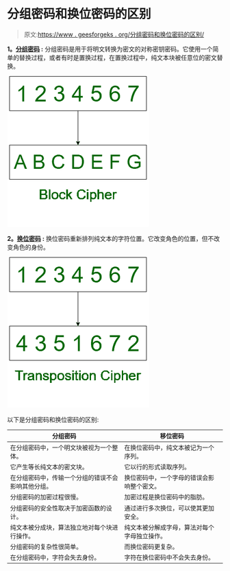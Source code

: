 # 分组密码和换位密码的区别

> 原文:[https://www . geesforgeks . org/分组密码和换位密码的区别/](https://www.geeksforgeeks.org/difference-between-block-cipher-and-transposition-cipher/)

**1。[分组密码](https://www.geeksforgeeks.org/block-cipher-modes-of-operation/) :**
分组密码是用于将明文转换为密文的对称密钥密码。它使用一个简单的替换过程，或者有时是置换过程，在置换过程中，纯文本块被任意位的密文替换。

![](img/00617b9efee2c8f771ab4f79fb818acc.png)

**2。[换位密码](https://www.geeksforgeeks.org/columnar-transposition-cipher/) :**
换位密码重新排列纯文本的字符位置。它改变角色的位置，但不改变角色的身份。

![](img/1115d4f0b856a5472e4058a1c093f6fa.png)

以下是分组密码和换位密码的区别:

<center>

| 分组密码 | 移位密码 |
| --- | --- |
| 在分组密码中，一个明文块被视为一个整体。 | 在换位密码中，纯文本被记为一个序列。 |
| 它产生等长纯文本的密文块。 | 它以行的形式读取序列。 |
| 在分组密码中，传输一个分组的错误不会影响其他分组。 | 换位密码中，一个字母的错误会影响整个密文。 |
| 分组密码的加密过程很慢。 | 加密过程是换位密码中的脂肪。 |
| 分组密码的安全性取决于加密函数的设计。 | 通过进行多次换位，可以使其更加安全。 |
| 纯文本被分成块，算法独立地对每个块进行操作。 | 纯文本被分解成字母，算法对每个字母独立操作。 |
| 分组密码的复杂性很简单。 | 而换位密码更复杂。 |
| 在分组密码中，字符会失去身份。 | 字符在换位密码中不会失去身份。 |

</center>